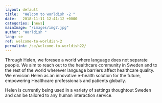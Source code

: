 ```yaml
---
layout: default
title:  "Welcom to worldish -2 "
date:   2018-11-11 12:41:12 +0000
categories: [news]
mainImage: "/images/img7.jpg"
author: "Worldish "
lang: se
ref: welcome-to-worldish-2
permalink: /se/welcome-to-worldish22/
---
```


Through Helen, we foresee a world where language does not separate people. We aim to reach out to the healthcare community in Sweden and to the rest of the world wherever language barriers affect healthcare quality. We envision Helen as an innovative e-health solution for the future, empowering Healthcare professionals and patients globally.

Helen is currently being used in a variety of settings thoughtout Sweden and can be tailored to any human interaction service.

